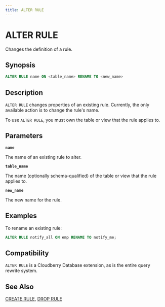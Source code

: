 ```yaml
---
title: ALTER RULE
---
```


# ALTER RULE

Changes the definition of a rule.

## Synopsis

```sql
ALTER RULE name ON <table_name> RENAME TO <new_name>
```

## Description

`ALTER RULE` changes properties of an existing rule. Currently, the only available action is to change the rule's name.

To use `ALTER RULE`, you must own the table or view that the rule applies to.

## Parameters

**`name`**

The name of an existing rule to alter.

**`table_name`**

The name (optionally schema-qualified) of the table or view that the rule applies to.

**`new_name`**

The new name for the rule.

## Examples

To rename an existing rule:

```sql
ALTER RULE notify_all ON emp RENAME TO notify_me; 
```

## Compatibility

`ALTER RULE` is a Cloudberry Database extension, as is the entire query rewrite system.

## See Also

[CREATE RULE](/docs/sql-stmts/sql-stmt-create-rule.md), [DROP RULE](/docs/sql-stmts/sql-stmt-drop-rule.md)

